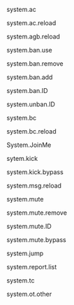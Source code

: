 system.ac

system.ac.reload

system.agb.reload

system.ban.use

system.ban.remove

system.ban.add

system.ban.ID

system.unban.ID

system.bc

system.bc.reload

System.JoinMe

sytem.kick

system.kick.bypass

system.msg.reload

system.mute

system.mute.remove

system.mute.ID

system.mute.bypass

system.jump

system.report.list

system.tc

system.ot.other
